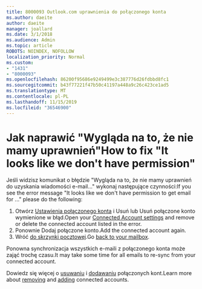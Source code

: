 ```yaml
---
title: 8000093 Outlook.com uprawnienia do połączonego konta
ms.author: daeite
author: daeite
manager: joallard
ms.date: 3/1/2018
ms.audience: Admin
ms.topic: article
ROBOTS: NOINDEX, NOFOLLOW
localization_priority: Normal
ms.custom:
- "1431"
- "8000093"
ms.openlocfilehash: 86200f95686e9249499e3c387776d26fdbbd8fc1
ms.sourcegitcommit: b43f77221f47b50c41197a448a9c26c423ce1ad5
ms.translationtype: MT
ms.contentlocale: pl-PL
ms.lasthandoff: 11/15/2019
ms.locfileid: "36546900"
---
```

# <a name="how-to-fix-it-looks-like-we-dont-have-permission"></a><span data-ttu-id="1820e-102">Jak naprawić "Wygląda na to, że nie mamy uprawnień"</span><span class="sxs-lookup"><span data-stu-id="1820e-102">How to fix "It looks like we don't have permission"</span></span>

<span data-ttu-id="1820e-103">Jeśli widzisz komunikat o błędzie "Wygląda na to, że nie mamy uprawnień do uzyskania wiadomości e-mail..." wykonaj następujące czynności:</span><span class="sxs-lookup"><span data-stu-id="1820e-103">If you see the error message "It looks like we don't have permission to get email for ..." please do the following:</span></span>

1. <span data-ttu-id="1820e-104">Otwórz [Ustawienia połączonego konta](https://outlook.live.com/mail/options/mail/accounts) i Usuń lub Usuń połączone konto wymienione w błąd.</span><span class="sxs-lookup"><span data-stu-id="1820e-104">Open your [Connected Account settings](https://outlook.live.com/mail/options/mail/accounts) and remove or delete the connected account listed in the error.</span></span>
2. <span data-ttu-id="1820e-105">Ponownie Dodaj połączone konto.</span><span class="sxs-lookup"><span data-stu-id="1820e-105">Add the connected account again.</span></span>
3. <span data-ttu-id="1820e-106">Wróć [do skrzynki pocztowej](https://outlook.live.com/mail/inbox).</span><span class="sxs-lookup"><span data-stu-id="1820e-106">Go [back to your mailbox](https://outlook.live.com/mail/inbox).</span></span>

<span data-ttu-id="1820e-107">Ponowna synchronizacja wszystkich e-maili z połączonego konta może zająć trochę czasu.</span><span class="sxs-lookup"><span data-stu-id="1820e-107">It may take some time for all emails to re-sync from your connected account.</span></span>

<span data-ttu-id="1820e-108">Dowiedz się więcej o [usuwaniu](https://support.office.com/article/0b9a6b95-ff1b-46c1-bf60-d6b3b82c5ac8?wt.mc_id=Office_Outlook_com_Alchemy) i [dodawaniu](https://support.office.com/article/c5224df4-5885-4e79-91ba-523aa743f0ba?wt.mc_id=Office_Outlook_com_Alchemy) połączonych kont.</span><span class="sxs-lookup"><span data-stu-id="1820e-108">Learn more about [removing](https://support.office.com/article/0b9a6b95-ff1b-46c1-bf60-d6b3b82c5ac8?wt.mc_id=Office_Outlook_com_Alchemy) and [adding](https://support.office.com/article/c5224df4-5885-4e79-91ba-523aa743f0ba?wt.mc_id=Office_Outlook_com_Alchemy) connected accounts.</span></span>